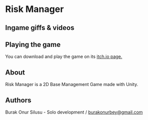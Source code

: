 # Risk Manager

## Ingame giffs & videos

## Playing the game
You can download and play the game on its [itch.io page.]()
## About
Risk Manager is a 2D Base Management Game made with Unity. 

## Authors
Burak Onur Silusu - Solo development / burakonurbey@gmail.com
